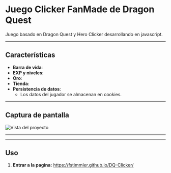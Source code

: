 # Juego Clicker FanMade de Dragon Quest

Juego basado en Dragon Quest y Hero Clicker desarrollando en javascript.

---

## Características

- **Barra de vida**:
- **EXP y niveles**:
- **Oro**:
- **Tienda**:
- **Persistencia de datos**:
  - Los datos del jugador se almacenan en cookies.
  
---

## Captura de pantalla

![Vista del proyecto](https://i.imgur.com/7a2Tma7.png)  


---

---

## Uso

1. **Entrar a la pagina:**
   https://fstimmler.github.io/DQ-Clicker/
